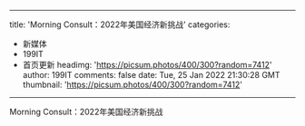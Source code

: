 
---
title: 'Morning Consult：2022年美国经济新挑战'
categories: 
 - 新媒体
 - 199IT
 - 首页更新
headimg: 'https://picsum.photos/400/300?random=7412'
author: 199IT
comments: false
date: Tue, 25 Jan 2022 21:30:28 GMT
thumbnail: 'https://picsum.photos/400/300?random=7412'
---

<div>   
Morning Consult：2022年美国经济新挑战  
</div>
            
